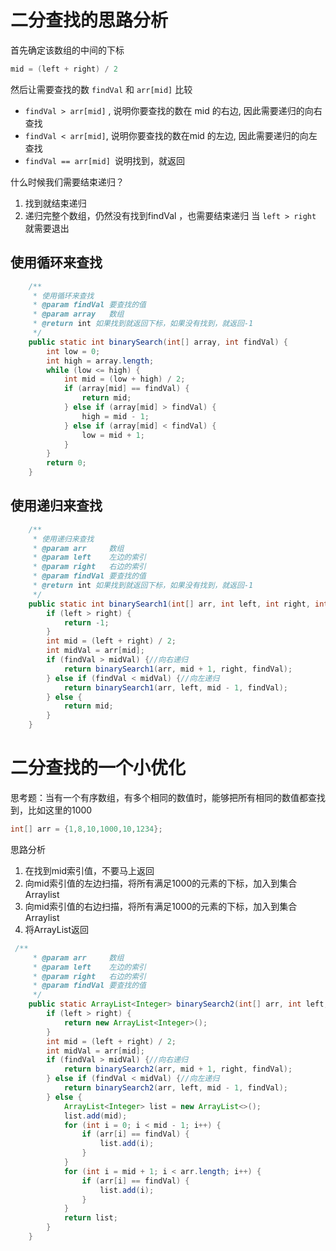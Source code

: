 # 二分查找的思路分析

首先确定该数组的中间的下标

```java
mid = (left + right) / 2
```

然后让需要查找的数 `findVal` 和 `arr[mid]` 比较
- `findVal > arr[mid]` , 说明你要查找的数在 mid 的右边, 因此需要递归的向右查找
- `findVal < arr[mid]`, 说明你要查找的数在mid 的左边, 因此需要递归的向左查找
- `findVal == arr[mid] `说明找到，就返回

什么时候我们需要结束递归？
1. 找到就结束递归
2. 递归完整个数组，仍然没有找到findVal ，也需要结束递归 当 `left > right` 就需要退出

## 使用循环来查找

```java
	/**
	 * 使用循环来查找
     * @param findVal 要查找的值
     * @param array   数组
     * @return int 如果找到就返回下标，如果没有找到，就返回-1
     */
    public static int binarySearch(int[] array, int findVal) {
        int low = 0;
        int high = array.length;
        while (low <= high) {
            int mid = (low + high) / 2;
            if (array[mid] == findVal) {
                return mid;
            } else if (array[mid] > findVal) {
                high = mid - 1;
            } else if (array[mid] < findVal) {
                low = mid + 1;
            }
        }
        return 0;
    }
```


## 使用递归来查找 
```java
	/**
	 * 使用递归来查找 
     * @param arr     数组
     * @param left    左边的索引
     * @param right   右边的索引
     * @param findVal 要查找的值
     * @return int 如果找到就返回下标，如果没有找到，就返回-1
     */
    public static int binarySearch1(int[] arr, int left, int right, int findVal) {
        if (left > right) {
            return -1;
        }
        int mid = (left + right) / 2;
        int midVal = arr[mid];
        if (findVal > midVal) {//向右递归
            return binarySearch1(arr, mid + 1, right, findVal);
        } else if (findVal < midVal) {//向左递归
            return binarySearch1(arr, left, mid - 1, findVal);
        } else {
            return mid;
        }
    }
```

# 二分查找的一个小优化

思考题：当有一个有序数组，有多个相同的数值时，能够把所有相同的数值都查找到，比如这里的1000
```java
int[] arr = {1,8,10,1000,10,1234};
```


思路分析

1. 在找到mid索引值，不要马上返回
2. 向mid索引值的左边扫描，将所有满足1000的元素的下标，加入到集合Arraylist
3. 向mid索引值的右边扫描，将所有满足1000的元素的下标，加入到集合Arraylist
4. 将ArrayList返回

```java
 /**
     * @param arr     数组
     * @param left    左边的索引
     * @param right   右边的索引
     * @param findVal 要查找的值
     */
    public static ArrayList<Integer> binarySearch2(int[] arr, int left, int right, int findVal) {
        if (left > right) {
            return new ArrayList<Integer>();
        }
        int mid = (left + right) / 2;
        int midVal = arr[mid];
        if (findVal > midVal) {//向右递归
            return binarySearch2(arr, mid + 1, right, findVal);
        } else if (findVal < midVal) {//向左递归
            return binarySearch2(arr, left, mid - 1, findVal);
        } else {
            ArrayList<Integer> list = new ArrayList<>();
            list.add(mid);
            for (int i = 0; i < mid - 1; i++) {
                if (arr[i] == findVal) {
                    list.add(i);
                }
            }
            for (int i = mid + 1; i < arr.length; i++) {
                if (arr[i] == findVal) {
                    list.add(i);
                }
            }
            return list;
        }
    }
```

